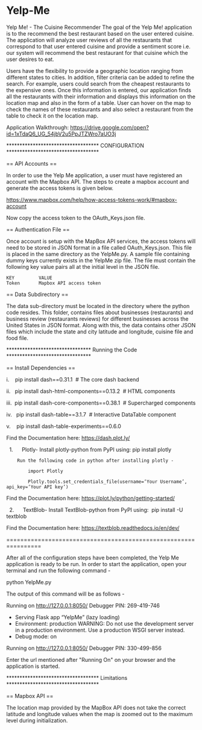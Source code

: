 # Yelp-Me
Yelp Me! - The Cuisine Recommender 
The goal of the Yelp Me! application is to the recommend the best restaurant based on the user entered cuisine. The application will analyze user reviews of all the restaurants that correspond to that user entered cuisine and provide a sentiment score i.e. our system will recommend the best restaurant for that cuisine which the user desires to eat.

Users have the flexibility to provide a geographic location ranging from different states to cities. In addition, filter criteria can be added to refine the search. For example, users could search from the cheapest restaurants to the expensive ones. Once this information is entered, our application finds all the restaurants with their information and displays this information on the location map and also in the form of a table. User can hover on the map to check the names of these restaurants and also select a restaurant from the table to check it on the location map. 

Application Walkthrough: https://drive.google.com/open?id=1xTdaQ6_UG_54jbV2u5PpJTZWro7aUO3j 

*********************************** CONFIGURATION ***********************************

== API Accounts ==

In order to use the Yelp Me application, a user must have registered an account with the Mapbox API.  The steps to create a mapbox account and generate the access tokens is given below.   

https://www.mapbox.com/help/how-access-tokens-work/#mapbox-account

Now copy the access token to the OAuth_Keys.json file.

== Authentication File ==

Once account is setup with the MapBox API services, the access tokens will need to be stored in JSON format in a file called OAuth_Keys.json.  This file is placed in the same directory as the YelpMe.py. A sample file containing dummy keys currently exists in the YelpMe zip file. The file must contain the following key value pairs all at the initial level in the JSON file.

    KEY         VALUE
    Token       Mapbox API access token


== Data Subdirectory ==

The data sub-directory must be located in the directory where the python code resides. This folder, contains files about businesses (restaurants) and business review (restaurants reviews) for different businesses across the United States in JSON format. Along with this, the data contains other JSON files which include the state and city latitude and longitude, cuisine file and food file.

******************************** Running the Code ********************************

== Install Dependencies ==

i.    pip install dash==0.31.1  # The core dash backend
	  
ii.   pip install dash-html-components==0.13.2  # HTML components
	  
iii.  pip install dash-core-components==0.38.1  # Supercharged components
	  
iv.   pip install dash-table==3.1.7  # Interactive DataTable component
	  
v.    pip install dash-table-experiments==0.6.0
	  
Find the Documentation here: https://dash.plot.ly/

 
1.      Plotly- Install plotly-python from PyPI using: pip install plotly

        Run the following code in python after installing plotly - 
	
		    import Plotly
		    
		    Plotly.tools.set_credentials_file(username=‘Your Username’, api_key=‘Your API key’)
		
Find the Documentation here: https://plot.ly/python/getting-started/
	
	
 
2.      TextBlob- Install TextBlob-python from PyPI using:  pip install -U textblob

Find the Documentation here: https://textblob.readthedocs.io/en/dev/
	

================================================================

After all of the configuration steps have been completed, the Yelp Me application is ready to be run.  In order to start the application, open your terminal and run the following command - 

python YelpMe.py


The output of this command will be as follows -  

Running on http://127.0.0.1:8050/ 
Debugger PIN: 269-419-746 
 * Serving Flask app “YelpMe” (lazy loading) 
 * Environment: production 
   WARNING: Do not use the development server in a production environment. 
   Use a production WSGI server instead. 
 * Debug mode: on 

Running on http://127.0.0.1:8050/ 
Debugger PIN: 330-499-856

Enter the url mentioned after "Running On" on your browser and the application is started.

*********************************** Limitations ***********************************

== Mapbox API ==

The location map provided by the MapBox API does not take the correct latitude and longitude values when the map is zoomed out to the maximum level during initialization. 

